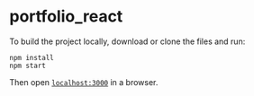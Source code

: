 # portfolio_react

To build the project locally, download or clone the files and run:

```
npm install
npm start
```

Then open [`localhost:3000`](http://localhost:3000) in a browser.

